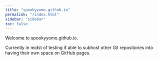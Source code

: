 ```yaml
---
title: "spookyyomo.github.io"
permalink: "/index.html"
sidebar: "sidebar"
toc: false
---
```


Welcome to spookyyomo.github.io.

Currently in midst of testing if able to subhost other Git repositories into
having their own space on GitHub pages.
